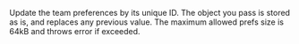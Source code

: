Update the team preferences by its unique ID. The object you pass is stored as is, and replaces any previous value. The maximum allowed prefs size is 64kB and throws error if exceeded.